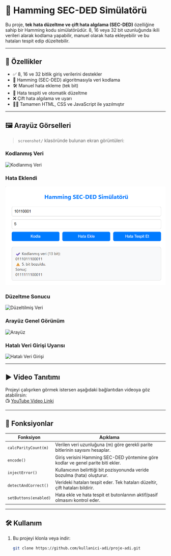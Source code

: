 # 🔧 Hamming SEC-DED Simülatörü

Bu proje, **tek hata düzeltme ve çift hata algılama (SEC-DED)** özelliğine sahip bir Hamming kodu simülatörüdür. 8, 16 veya 32 bit uzunluğunda ikili verileri alarak kodlama yapabilir, manuel olarak hata ekleyebilir ve bu hataları tespit edip düzeltebilir.

---

## 🚀 Özellikler

- ✅ 8, 16 ve 32 bitlik giriş verilerini destekler  
- 🔐 Hamming (SEC-DED) algoritmasıyla veri kodlama  
- 🛠️ Manuel hata ekleme (tek bit)
- 🧠 Hata tespiti ve otomatik düzeltme  
- ❌ Çift hata algılama ve uyarı  
- 👨‍💻 Tamamen HTML, CSS ve JavaScript ile yazılmıştır  

---

## 🖼️ Arayüz Görselleri

> `screenshot/` klasöründe bulunan ekran görüntüleri:

### Kodlanmış Veri
![Kodlanmış Veri](screenshot/kodlanmış_veri.png)

### Hata Eklendi
![Hata Eklendi](screenshot/hata_eklendi.png)

### Düzeltme Sonucu
![Düzeltilmiş Veri](screenshot/düzeltilmiş_veri.png)

### Arayüz Genel Görünüm
![Arayüz](screenshot/arayüz.png)

### Hatalı Veri Girişi Uyarısı
![Hatalı Veri Girişi](screenshot/hatalı_veri_girişi.png)

---

## ▶️ Video Tanıtımı

Projeyi çalışırken görmek istersen aşağıdaki bağlantıdan videoya göz atabilirsin:  
📺 [YouTube Video Linki](https://youtu.be/xscblTh3--E)

---

## 📌 Fonksiyonlar

| Fonksiyon | Açıklama |
|----------|----------|
| `calcParityCount(m)` | Verilen veri uzunluğuna (m) göre gerekli parite bitlerinin sayısını hesaplar. |
| `encode()` | Giriş verisini Hamming SEC-DED yöntemine göre kodlar ve genel parite biti ekler. |
| `injectError()` | Kullanıcının belirttiği bit pozisyonunda veride bozulma (hata) oluşturur. |
| `detectAndCorrect()` | Verideki hataları tespit eder. Tek hataları düzeltir, çift hataları bildirir. |
| `setButtons(enabled)` | Hata ekle ve hata tespit et butonlarının aktif/pasif olmasını kontrol eder. |

---

## 🛠️ Kullanım

1. Bu projeyi klonla veya indir:
   ```bash
   git clone https://github.com/kullanici-adi/proje-adi.git

